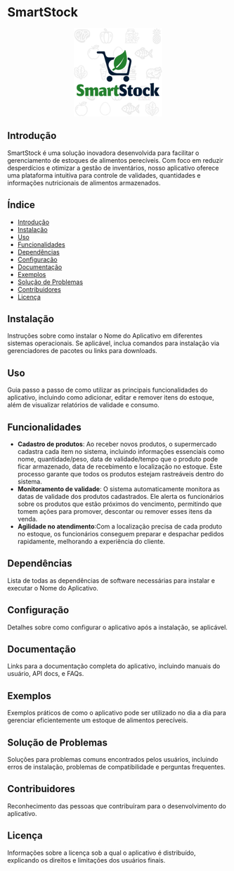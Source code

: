 # SmartStock
<p align="center">
  <img src="logoapp.png" alt="Logo do Aplicativo" width="200"/>
</p>

## Introdução

SmartStock é uma solução inovadora desenvolvida para facilitar o gerenciamento de estoques de alimentos perecíveis. Com foco em reduzir desperdícios e otimizar a gestão de inventários, nosso aplicativo oferece uma plataforma intuitiva para controle de validades, quantidades e informações nutricionais de alimentos armazenados.

## Índice

- [Introdução](#introdução)
- [Instalação](#instalação)
- [Uso](#uso)
- [Funcionalidades](#funcionalidades)
- [Dependências](#dependências)
- [Configuração](#configuração)
- [Documentação](#documentação)
- [Exemplos](#exemplos)
- [Solução de Problemas](#solução-de-problemas)
- [Contribuidores](#contribuidores)
- [Licença](#licença)

## Instalação

Instruções sobre como instalar o Nome do Aplicativo em diferentes sistemas operacionais. Se aplicável, inclua comandos para instalação via gerenciadores de pacotes ou links para downloads.

## Uso

Guia passo a passo de como utilizar as principais funcionalidades do aplicativo, incluindo como adicionar, editar e remover itens do estoque, além de visualizar relatórios de validade e consumo.

## Funcionalidades

- **Cadastro de produtos**: Ao receber novos produtos, o supermercado cadastra cada item no sistema, incluindo informações essenciais como nome, quantidade/peso, data de validade/tempo que o produto pode ficar armazenado, data de recebimento e localização no estoque. Este processo garante que todos os produtos estejam rastreáveis dentro do sistema.
- **Monitoramento de validade**: O sistema automaticamente monitora as datas de validade dos produtos cadastrados. Ele alerta os funcionários sobre os produtos que estão próximos do vencimento, permitindo que tomem ações para promover, descontar ou remover esses itens da venda.
- **Agilidade no atendimento**:Com a localização precisa de cada produto no estoque, os funcionários conseguem preparar e despachar pedidos rapidamente, melhorando a experiência do cliente.

## Dependências

Lista de todas as dependências de software necessárias para instalar e executar o Nome do Aplicativo.

## Configuração

Detalhes sobre como configurar o aplicativo após a instalação, se aplicável.

## Documentação

Links para a documentação completa do aplicativo, incluindo manuais do usuário, API docs, e FAQs.

## Exemplos

Exemplos práticos de como o aplicativo pode ser utilizado no dia a dia para gerenciar eficientemente um estoque de alimentos perecíveis.

## Solução de Problemas

Soluções para problemas comuns encontrados pelos usuários, incluindo erros de instalação, problemas de compatibilidade e perguntas frequentes.

## Contribuidores

Reconhecimento das pessoas que contribuíram para o desenvolvimento do aplicativo.

## Licença

Informações sobre a licença sob a qual o aplicativo é distribuído, explicando os direitos e limitações dos usuários finais.

